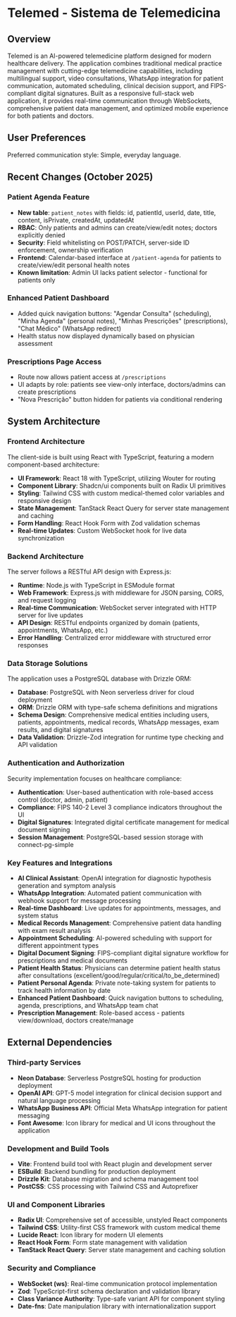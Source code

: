 # Telemed - Sistema de Telemedicina

## Overview

Telemed is an AI-powered telemedicine platform designed for modern healthcare delivery. The application combines traditional medical practice management with cutting-edge telemedicine capabilities, including multilingual support, video consultations, WhatsApp integration for patient communication, automated scheduling, clinical decision support, and FIPS-compliant digital signatures. Built as a responsive full-stack web application, it provides real-time communication through WebSockets, comprehensive patient data management, and optimized mobile experience for both patients and doctors.

## User Preferences

Preferred communication style: Simple, everyday language.

## Recent Changes (October 2025)

### Patient Agenda Feature
- **New table**: `patient_notes` with fields: id, patientId, userId, date, title, content, isPrivate, createdAt, updatedAt
- **RBAC**: Only patients and admins can create/view/edit notes; doctors explicitly denied
- **Security**: Field whitelisting on POST/PATCH, server-side ID enforcement, ownership verification
- **Frontend**: Calendar-based interface at `/patient-agenda` for patients to create/view/edit personal health notes
- **Known limitation**: Admin UI lacks patient selector - functional for patients only

### Enhanced Patient Dashboard
- Added quick navigation buttons: "Agendar Consulta" (scheduling), "Minha Agenda" (personal notes), "Minhas Prescrições" (prescriptions), "Chat Médico" (WhatsApp redirect)
- Health status now displayed dynamically based on physician assessment

### Prescriptions Page Access
- Route now allows patient access at `/prescriptions`
- UI adapts by role: patients see view-only interface, doctors/admins can create prescriptions
- "Nova Prescrição" button hidden for patients via conditional rendering

## System Architecture

### Frontend Architecture
The client-side is built using React with TypeScript, featuring a modern component-based architecture:
- **UI Framework**: React 18 with TypeScript, utilizing Wouter for routing
- **Component Library**: Shadcn/ui components built on Radix UI primitives
- **Styling**: Tailwind CSS with custom medical-themed color variables and responsive design
- **State Management**: TanStack React Query for server state management and caching
- **Form Handling**: React Hook Form with Zod validation schemas
- **Real-time Updates**: Custom WebSocket hook for live data synchronization

### Backend Architecture
The server follows a RESTful API design with Express.js:
- **Runtime**: Node.js with TypeScript in ESModule format
- **Web Framework**: Express.js with middleware for JSON parsing, CORS, and request logging
- **Real-time Communication**: WebSocket server integrated with HTTP server for live updates
- **API Design**: RESTful endpoints organized by domain (patients, appointments, WhatsApp, etc.)
- **Error Handling**: Centralized error middleware with structured error responses

### Data Storage Solutions
The application uses a PostgreSQL database with Drizzle ORM:
- **Database**: PostgreSQL with Neon serverless driver for cloud deployment
- **ORM**: Drizzle ORM with type-safe schema definitions and migrations
- **Schema Design**: Comprehensive medical entities including users, patients, appointments, medical records, WhatsApp messages, exam results, and digital signatures
- **Data Validation**: Drizzle-Zod integration for runtime type checking and API validation

### Authentication and Authorization
Security implementation focuses on healthcare compliance:
- **Authentication**: User-based authentication with role-based access control (doctor, admin, patient)
- **Compliance**: FIPS 140-2 Level 3 compliance indicators throughout the UI
- **Digital Signatures**: Integrated digital certificate management for medical document signing
- **Session Management**: PostgreSQL-based session storage with connect-pg-simple

### Key Features and Integrations
- **AI Clinical Assistant**: OpenAI integration for diagnostic hypothesis generation and symptom analysis
- **WhatsApp Integration**: Automated patient communication with webhook support for message processing
- **Real-time Dashboard**: Live updates for appointments, messages, and system status
- **Medical Records Management**: Comprehensive patient data handling with exam result analysis
- **Appointment Scheduling**: AI-powered scheduling with support for different appointment types
- **Digital Document Signing**: FIPS-compliant digital signature workflow for prescriptions and medical documents
- **Patient Health Status**: Physicians can determine patient health status after consultations (excellent/good/regular/critical/to_be_determined)
- **Patient Personal Agenda**: Private note-taking system for patients to track health information by date
- **Enhanced Patient Dashboard**: Quick navigation buttons to scheduling, agenda, prescriptions, and WhatsApp team chat
- **Prescription Management**: Role-based access - patients view/download, doctors create/manage

## External Dependencies

### Third-party Services
- **Neon Database**: Serverless PostgreSQL hosting for production deployment
- **OpenAI API**: GPT-5 model integration for clinical decision support and natural language processing
- **WhatsApp Business API**: Official Meta WhatsApp integration for patient messaging
- **Font Awesome**: Icon library for medical and UI icons throughout the application

### Development and Build Tools
- **Vite**: Frontend build tool with React plugin and development server
- **ESBuild**: Backend bundling for production deployment
- **Drizzle Kit**: Database migration and schema management tool
- **PostCSS**: CSS processing with Tailwind CSS and Autoprefixer

### UI and Component Libraries
- **Radix UI**: Comprehensive set of accessible, unstyled React components
- **Tailwind CSS**: Utility-first CSS framework with custom medical theme
- **Lucide React**: Icon library for modern UI elements
- **React Hook Form**: Form state management with validation
- **TanStack React Query**: Server state management and caching solution

### Security and Compliance
- **WebSocket (ws)**: Real-time communication protocol implementation
- **Zod**: TypeScript-first schema declaration and validation library
- **Class Variance Authority**: Type-safe variant API for component styling
- **Date-fns**: Date manipulation library with internationalization support